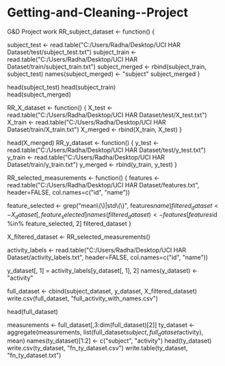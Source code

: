 # Getting-and-Cleaning--Project
G&amp;D Project work
RR_subject_dataset <- function() {
  
subject_test <- read.table("C:/Users/Radha/Desktop/UCI HAR Dataset/test/subject_test.txt")
subject_train <- read.table("C:/Users/Radha/Desktop/UCI HAR Dataset/train/subject_train.txt")
subject_merged <- rbind(subject_train, subject_test)
names(subject_merged) <- "subject"
subject_merged
}

head(subject_test)
head(subject_train)  
head(subject_merged)

RR_X_dataset <- function() {
X_test <- read.table("C:/Users/Radha/Desktop/UCI HAR Dataset/test/X_test.txt")
X_train <- read.table("C:/Users/Radha/Desktop/UCI HAR Dataset/train/X_train.txt")
X_merged  <- rbind(X_train, X_test)
}

head(X_merged)
RR_y_dataset <- function() {
y_test <- read.table("C:/Users/Radha/Desktop/UCI HAR Dataset/test/y_test.txt")
y_train <- read.table("C:/Users/Radha/Desktop/UCI HAR Dataset/train/y_train.txt")
y_merged  <- rbind(y_train, y_test)
}



RR_selected_measurements <- function() {
features <- read.table("C:/Users/Radha/Desktop/UCI HAR Dataset/features.txt", header=FALSE, col.names=c("id", "name"))
  
feature_selected <- grep("mean\\(\\)|std\\(\\)", features$name)
filtered_dataset <- X_dataset[, feature_selected]
names(filtered_dataset) <- features[features$id %in% feature_selected, 2]
filtered_dataset
}

X_filtered_dataset <- RR_selected_measurements()

activity_labels <- read.table("C:/Users/Radha/Desktop/UCI HAR Dataset/activity_labels.txt", header=FALSE, col.names=c("id", "name"))

y_dataset[, 1] = activity_labels[y_dataset[, 1], 2]
names(y_dataset) <- "activity"


full_dataset <- cbind(subject_dataset, y_dataset, X_filtered_dataset)
write.csv(full_dataset, "full_activity_with_names.csv")

head(full_dataset)

measurements <- full_dataset[,3:dim(full_dataset)[2]]
ty_dataset <- aggregate(measurements, list(full_dataset$subject, full_dataset$activity), mean)
names(ty_dataset)[1:2] <- c("subject", "activity")
head(ty_dataset)
write.csv(ty_dataset, "fn_ty_dataset.csv")
write.table(ty_dataset, "fn_ty_dataset.txt")

